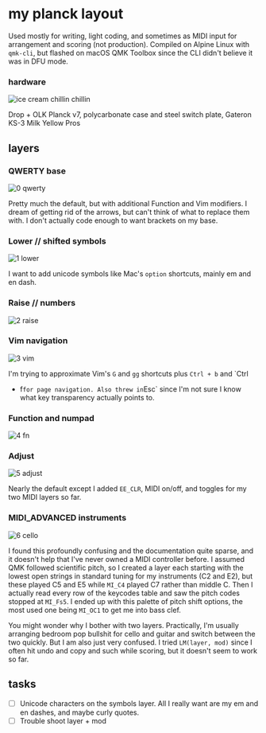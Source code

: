 # my planck layout

Used mostly for writing, light coding, and sometimes as MIDI input for
arrangement and scoring (not production). Compiled on Alpine Linux with
`qmk-cli`, but flashed on macOS QMK Toolbox since the CLI didn't believe it was
in DFU mode.

### hardware

![ice cream chillin chillin](https://github.com/sailorfe/planck-layout/blob/main/assets/render.png?raw=true)

Drop + OLK Planck v7, polycarbonate case and steel switch plate, Gateron KS-3
Milk Yellow Pros

## layers

### QWERTY base

![0 qwerty](https://github.com/sailorfe/planck-layout/blob/main/assets/0-base.png?raw=true)

Pretty much the default, but with additional Function and Vim modifiers. I
dream of getting rid of the arrows, but can't think of what to replace them with.
I don't actually code enough to want brackets on my base.

### Lower // shifted symbols

![1 lower](https://github.com/sailorfe/planck-layout/blob/main/assets/1-symbols.png?raw=true)

I want to add unicode symbols like Mac's `option` shortcuts, mainly em and en dash.

### Raise // numbers

![2 raise](https://github.com/sailorfe/planck-layout/blob/main/assets/2-numbers.png?raw=true)

### Vim navigation

![3 vim](https://github.com/sailorfe/planck-layout/blob/main/assets/3-vim.png?raw=true)

I'm trying to approximate Vim's `G` and `gg` shortcuts plus `Ctrl + b` and `Ctrl 
+ f` for page navigation. Also threw in `Esc` since I'm not sure I know what key
transparency actually points to.

### Function and numpad

![4 fn](https://github.com/sailorfe/planck-layout/blob/main/assets/4-fn-pad.png?raw=true)

### Adjust

![5 adjust](https://github.com/sailorfe/planck-layout/blob/main/assets/5-adjust.png?raw=true)

Nearly the default except I added `EE_CLR`, MIDI on/off, and toggles for my two MIDI layers so far.

### MIDI_ADVANCED instruments

![6 cello](https://github.com/sailorfe/planck-layout/blob/main/assets/6-midi.png?raw=true)

I found this profoundly confusing and the documentation quite sparse, and it
doesn't help that I've never owned a MIDI controller before. I assumed QMK
followed scientific pitch, so I created a layer each starting with the lowest
open strings in standard tuning for my instruments (C2 and E2), but these played
C5 and E5 while `MI_C4` played C7 rather than middle C. Then I actually read
every row of the keycodes table and saw the pitch codes stopped at `MI_Fs5`. I
ended up with this palette of pitch shift options, the most used one being
`MI_OC1` to get me into bass clef.

You might wonder why I bother with two layers. Practically, I'm usually
arranging bedroom pop bullshit for cello and guitar and switch between the two
quickly. But I am also just very confused. I tried `LM(layer, mod)` since I
often hit undo and copy and such while scoring, but it doesn't seem to work so
far.

## tasks

- [  ] Unicode characters on the symbols layer. All I really want are my em and
  en dashes, and maybe curly quotes.
- [  ] Trouble shoot layer + mod
